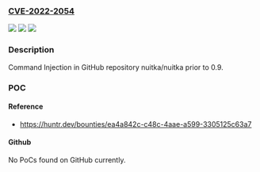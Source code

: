 ### [CVE-2022-2054](https://cve.mitre.org/cgi-bin/cvename.cgi?name=CVE-2022-2054)
![](https://img.shields.io/static/v1?label=Product&message=nuitka%2Fnuitka&color=blue)
![](https://img.shields.io/static/v1?label=Version&message=n%2Fa&color=blue)
![](https://img.shields.io/static/v1?label=Vulnerability&message=CWE-77%20%20Improper%20Neutralization%20of%20Special%20Elements%20used%20in%20a%20Command%20('Command%20Injection')&color=brighgreen)

### Description

Command Injection in GitHub repository nuitka/nuitka prior to 0.9.

### POC

#### Reference
- https://huntr.dev/bounties/ea4a842c-c48c-4aae-a599-3305125c63a7

#### Github
No PoCs found on GitHub currently.

